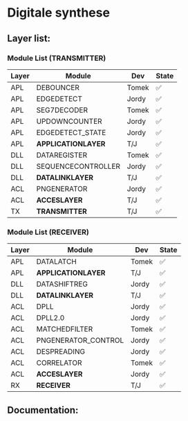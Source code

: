 # Digitale synthese

## Layer list:

### Module List (TRANSMITTER)

| Layer   | Module                        | Dev             | State              |
| ------- | ----------------------------- | --------------- | -------------------|
| APL     | DEBOUNCER		          | Tomek           | :white_check_mark: |
| APL     | EDGEDETECT                    | Jordy           | :white_check_mark: |
| APL     | SEG7DECODER                   | Tomek           | :white_check_mark: |
| APL     | UPDOWNCOUNTER                 | Jordy           | :white_check_mark: |
| APL     | EDGEDETECT_STATE              | Jordy           | :white_check_mark: |
| APL     | **APPLICATIONLAYER**          | T/J             | :white_check_mark: |
| DLL     | DATAREGISTER	          | Tomek           | :white_check_mark: |
| DLL     | SEQUENCECONTROLLER            | Jordy           | :white_check_mark: |
| DLL     | **DATALINKLAYER**             | T/J             | :white_check_mark: |
| ACL	  | PNGENERATOR		          | Jordy           | :white_check_mark: |
| ACL     | **ACCESLAYER**	          | T/J	            | :white_check_mark: |
| TX      | **TRANSMITTER**               | T/J             | :white_check_mark: |

### Module List (RECEIVER)

| Layer   | Module                        | Dev             | State       	 |
| ------- | ----------------------------- | --------------- | -------------------|
| APL     | DATALATCH                     | Tomek           | :white_check_mark: |
| APL     | **APPLICATIONLAYER**          | T/J             | :white_check_mark: |
| DLL     | DATASHIFTREG	          | Jordy           | :white_check_mark: |
| DLL     | **DATALINKLAYER**             | T/J             | :white_check_mark: |
| ACL     | DPLL                          | Jordy           | :white_check_mark: |
| ACL     | DPLL2.0                       | Jordy           | :white_check_mark: |
| ACL     | MATCHEDFILTER	          | Tomek           | :white_check_mark: |
| ACL     | PNGENERATOR_CONTROL           | Jordy           | :white_check_mark: |
| ACL     | DESPREADING			  | Jordy           | :white_check_mark: |
| ACL     | CORRELATOR		          | Tomek           | :white_check_mark: |
| ACL     | **ACCESLAYER**                | Jordy           | :white_check_mark: |
| RX      | **RECEIVER**                  | T/J             | :white_check_mark: |

## Documentation:


